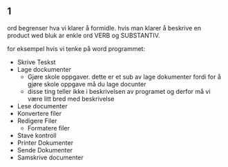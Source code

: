 ## 1
ord begrenser hva vi klarer å formidle.
hvis man klarer å beskrive en product wed bluk ar enkle ord VERB og SUBSTANTIV. 

for eksempel hvis vi tenke på word programmet:
  - Skrive Teskst
  - Lage dockumenter
    - Gjøre skole oppgaver. dette er et sub av lage dokumenter fordi for å gjøre skole oppgave må du lage docunter
    -  disse ting teller ikke i beskrivelsen av programet og derfor må vi være litt bred med beskrivelse
  - Lese documenter
  - Konvertere filer
  - Redigere Filer
    - Formatere filer
  - Stave kontroll
  - Printer Dokumenter
  - Sende Dokumenter
  - Samskrive documenter
